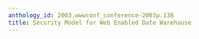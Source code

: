 ```yaml
---
anthology_id: 2003.wwwconf_conference-2003p.138
title: Security Model for Web Enabled Date Warehouse
---
```

